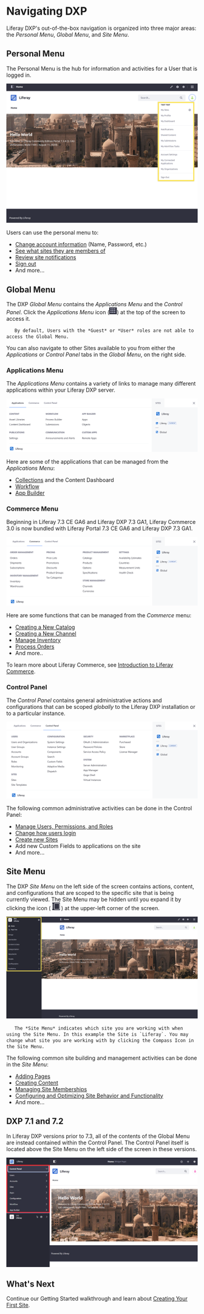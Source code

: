 # Navigating DXP

Liferay DXP's out-of-the-box navigation is organized into three major areas: the _Personal Menu_, _Global Menu_, and _Site Menu_.

## Personal Menu

The Personal Menu is the hub for information and activities for a User that is logged in.

![The Liferay DXP Personal Menu is available by clicking the avatar icon in the top right.](./navigating-dxp/images/01.png)

Users can use the personal menu to:

* [Change account information](./introduction-to-the-admin-account.md#changing-account-information) (Name, Password, etc.)
* [See what sites they are members of](../site-building/building-sites/site-membership/adding-members-to-sites.md)
* [Review site notifications](../collaboration-and-social/notifications-and-requests/user-guide/managing-notifications-and-requests.md)
* [Sign out](./introduction-to-the-admin-account.md#signing-out)
* And more...

## Global Menu

The DXP _Global Menu_ contains the _Applications Menu_ and the _Control Panel_. Click the _Applications Menu_ icon (![Applications Menu icon](../images/icon-applications-menu.png)) at the top of the screen to access it.

```note::
   By default, Users with the *Guest* or *User* roles are not able to access the Global Menu.
```

You can also navigate to other Sites available to you from either the _Applications_ or _Control Panel_ tabs in the _Global Menu_, on the right side.

### Applications Menu

The _Applications Menu_ contains a variety of links to manage many different applications within your Liferay DXP server.

![The Applications Menu contains many global settings and important functions applicable to all sites.](./navigating-dxp/images/02.png)

Here are some of the applications that can be managed from the _Applications Menu_:

* [Collections](../content-authoring-and-management/collections-and-collection-pages/about-collections-and-collection-pages.md) and the Content Dashboard
* [Workflow](../process-automation/workflow/introduction-to-workflow.md)
* [App Builder](../developing-applications/developing-low-code-applications/app-builder-overview.md)

### Commerce Menu

Beginning in Liferay 7.3 CE GA6 and Liferay DXP 7.3 GA1, Liferay Commerce 3.0 is now bundled with Liferay Portal 7.3 CE GA6 and Liferay DXP 7.3 GA1.

![The Commerce Menu contains all store functions.](./navigating-dxp/images/03.png)

Here are some functions that can be managed from the _Commerce_ menu:

* [Creating a New Catalog](https://learn.liferay.com/commerce/2.x/en/managing-a-catalog/catalogs/creating-a-new-catalog.html)
* [Creating a New Channel](https://learn.liferay.com/commerce/2.x/en/starting-a-store/channels/managing-channels.html)
* [Manage Inventory](https://learn.liferay.com/commerce/2.x/en/managing-a-catalog/managing-inventory/introduction-to-managing-inventory.html)
* [Process Orders](https://learn.liferay.com/commerce/2.x/en/orders-and-fulfillment/orders/processing-an-order.html)
* And more..

To learn more about Liferay Commerce, see [Introduction to Liferay Commerce](https://learn.liferay.com/commerce/2.x/en/starting-a-store/introduction-to-liferay-commerce.html).

### Control Panel

The _Control Panel_ contains general administrative actions and configurations that can be scoped _globally_ to the Liferay DXP installation or to a particular instance.

![The Control Panel is now part of the Global menu.](./navigating-dxp/images/04.png)

The following common administrative activities can be done in the Control Panel:

* [Manage Users, Permissions, and Roles](../users-and-permissions/users/adding-and-managing-users.md)
* [Change how users login](../installation-and-upgrades/securing-liferay/authentication-basics.md)
* [Create new Sites](../site-building/building-sites/adding-a-site.md)
* Add new Custom Fields to applications on the site
* And more...

## Site Menu

The DXP _Site Menu_ on the left side of the screen contains actions, content, and configurations that are scoped to the specific site that is being currently viewed. The Site Menu may be hidden until you expand it by clicking the icon ( ![Site Menu icon](../images/icon-menu.png) ) at the upper-left corner of the screen.

![Expand the Site Menu so that all options are visible.](./navigating-dxp/images/05.png)

```note::
   The *Site Menu* indicates which site you are working with when using the Site Menu. In this example the Site is `Liferay`. You may change what site you are working with by clicking the Compass Icon in the Site Menu.
```

The following common site building and management activities can be done in the _Site Menu_:

* [Adding Pages](../site-building/creating-pages/adding-pages/adding-a-page-to-a-site.md)
* [Creating Content](../content_authoring_and_management.html)
* [Managing Site Memberships](../site-building/building-sites/site-membership/adding-members-to-sites.md)
* [Configuring and Optimizing Site Behavior and Functionality](../site_building.html)
* And more...

## DXP 7.1 and 7.2

In Liferay DXP versions prior to 7.3, all of the contents of the Global Menu are instead contained within the Control Panel. The Control Panel itself is located above the Site Menu on the left side of the screen in these versions.

![The Control Panel in DXP 7.1 and 7.2 is located above the Site Menu.](./navigating-dxp/images/06.png)

## What's Next

Continue our Getting Started walkthrough and learn about [Creating Your First Site](./creating-your-first-site.md).
